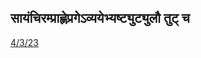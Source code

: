 ## सायंचिरम्प्राह्णेप्रगेऽव्ययेभ्यष्ट्युट्युलौ तुट् च 
 [4/3/23](https://ashtadhyayi.com/sutraani/4/3/23)